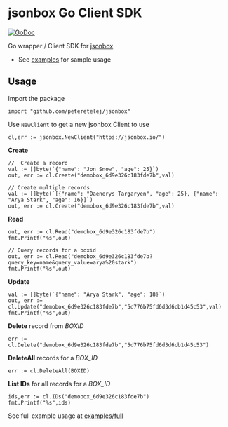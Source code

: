 # jsonbox Go Client SDK
[![GoDoc](https://godoc.org/github.com/peteretelej/jsonbox?status.svg)](https://godoc.org/github.com/peteretelej/jsonbox)

Go wrapper / Client SDK for [jsonbox](https://github.com/vasanthv/jsonbox)

- See [examples](./examples) for sample usage


## Usage

Import the package
```
import "github.com/peteretelej/jsonbox"
```

Use `NewClient` to get a new jsonbox Client to use
```
cl,err := jsonbox.NewClient("https://jsonbox.io/")
```

**Create**
```
//  Create a record
val := []byte(`{"name": "Jon Snow", "age": 25}`)
out, err := cl.Create("demobox_6d9e326c183fde7b",val)

// Create multiple records
val := []byte(`[{"name": "Daenerys Targaryen", "age": 25}, {"name": "Arya Stark", "age": 16}]`)
out, err := cl.Create("demobox_6d9e326c183fde7b",val)
```

**Read**
```
out, err := cl.Read("demobox_6d9e326c183fde7b")
fmt.Printf("%s",out)

// Query records for a boxid
out, err := cl.Read("demobox_6d9e326c183fde7b?query_key=name&query_value=arya%20stark")
fmt.Printf("%s",out)

```

**Update**
```
val := []byte(`{"name": "Arya Stark", "age": 18}`)
out, err := cl.Update("demobox_6d9e326c183fde7b","5d776b75fd6d3d6cb1d45c53",val)
fmt.Printf("%s",out)
```

**Delete** record from _BOXID_
```
err := cl.Delete("demobox_6d9e326c183fde7b","5d776b75fd6d3d6cb1d45c53")
```

**DeleteAll** records for a _BOX_ID_
```
err := cl.DeleteAll(BOXID)
```

**List IDs** for all records for a _BOX_ID_
```
ids,err := cl.IDs("demobox_6d9e326c183fde7b")
fmt.Printf("%s",ids)
```

See full example usage at [examples/full](./examples/full/main.go)
